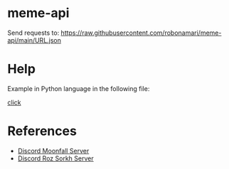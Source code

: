 # meme-api
Send requests to: https://raw.githubusercontent.com/robonamari/meme-api/main/URL.json

# Help 
Example in Python language in the following file:

[click](https://github.com/robonamari/meme-api/blob/main/main.py)

# References
* [Discord Moonfall Server](https://discord.gg/BsaC3QgEQz)
* [Discord Roz Sorkh Server](https://discord.gg/a7jbGR99bW)
